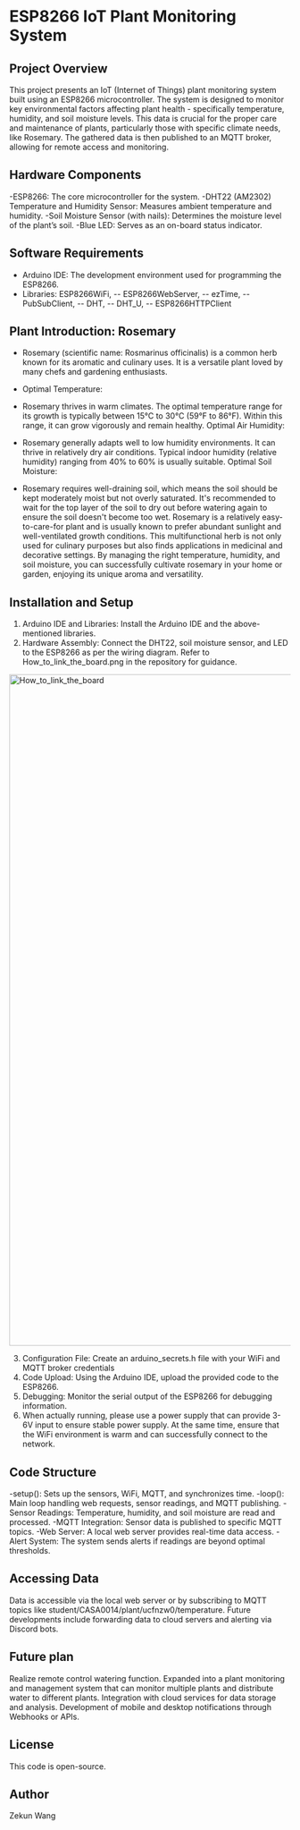 # ESP8266 IoT Plant Monitoring System

## Project Overview

This project presents an IoT (Internet of Things) plant monitoring system built using an ESP8266 microcontroller. The system is designed to monitor key environmental factors affecting plant health - specifically temperature, humidity, and soil moisture levels. This data is crucial for the proper care and maintenance of plants, particularly those with specific climate needs, like Rosemary. The gathered data is then published to an MQTT broker, allowing for remote access and monitoring.

## Hardware Components

-ESP8266: The core microcontroller for the system.
-DHT22 (AM2302) Temperature and Humidity Sensor: Measures ambient temperature and humidity.
-Soil Moisture Sensor (with nails): Determines the moisture level of the plant’s soil.
-Blue LED: Serves as an on-board status indicator.

## Software Requirements

- Arduino IDE: The development environment used for programming the ESP8266.
- Libraries: ESP8266WiFi,
-- ESP8266WebServer,
-- ezTime,
-- PubSubClient,
-- DHT,
-- DHT_U,
-- ESP8266HTTPClient


## Plant Introduction: Rosemary

- Rosemary (scientific name: Rosmarinus officinalis) is a common herb known for its aromatic and culinary uses. It is a versatile plant loved by many chefs and gardening enthusiasts.

- Optimal Temperature:

- Rosemary thrives in warm climates. The optimal temperature range for its growth is typically between 15°C to 30°C (59°F to 86°F). Within this range, it can grow vigorously and remain healthy.
Optimal Air Humidity:

- Rosemary generally adapts well to low humidity environments. It can thrive in relatively dry air conditions. Typical indoor humidity (relative humidity) ranging from 40% to 60% is usually suitable.
Optimal Soil Moisture:

- Rosemary requires well-draining soil, which means the soil should be kept moderately moist but not overly saturated. It's recommended to wait for the top layer of the soil to dry out before watering again to ensure the soil doesn't become too wet.
Rosemary is a relatively easy-to-care-for plant and is usually known to prefer abundant sunlight and well-ventilated growth conditions. This multifunctional herb is not only used for culinary purposes but also finds applications in medicinal and decorative settings. By managing the right temperature, humidity, and soil moisture, you can successfully cultivate rosemary in your home or garden, enjoying its unique aroma and versatility.

## Installation and Setup

1. Arduino IDE and Libraries: Install the Arduino IDE and the above-mentioned libraries.
2. Hardware Assembly: Connect the DHT22, soil moisture sensor, and LED to the ESP8266 as per the wiring diagram. Refer to How_to_link_the_board.png in the repository for guidance.
<img width="1201" alt="How_to_link_the_board" src="https://github.com/AntiRain114/plant-monitor/assets/92373799/c8824f8a-2eb6-4b2c-aae8-d7a0a2f5a896">

3. Configuration File: Create an arduino_secrets.h file with your WiFi and MQTT broker credentials
4. Code Upload: Using the Arduino IDE, upload the provided code to the ESP8266.
5. Debugging: Monitor the serial output of the ESP8266 for debugging information.
6. When actually running, please use a power supply that can provide 3-6V input to ensure stable power supply. At the same time, ensure that the WiFi environment is warm and can successfully connect to the network.

## Code Structure

-setup(): Sets up the sensors, WiFi, MQTT, and synchronizes time.
-loop(): Main loop handling web requests, sensor readings, and MQTT publishing.
-Sensor Readings: Temperature, humidity, and soil moisture are read and processed.
-MQTT Integration: Sensor data is published to specific MQTT topics.
-Web Server: A local web server provides real-time data access.
-Alert System: The system sends alerts if readings are beyond optimal thresholds.

## Accessing Data

Data is accessible via the local web server or by subscribing to MQTT topics like student/CASA0014/plant/ucfnzw0/temperature. Future developments include forwarding data to cloud servers and alerting via Discord bots.

## Future plan
Realize remote control watering function.
Expanded into a plant monitoring and management system that can monitor multiple plants and distribute water to different plants.
Integration with cloud services for data storage and analysis.
Development of mobile and desktop notifications through Webhooks or APIs.




## License

This code is open-source.

## Author

Zekun Wang
